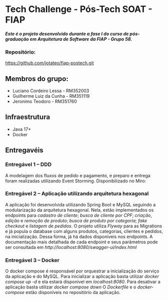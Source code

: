 # Tech Challenge - Pós-Tech SOAT - FIAP

<b><i>Este é o projeto desenvolvido durante a fase I do curso de pós-graduação em Arquitetura de Software da FIAP - Grupo 58.</i></b>

### Repositório:
https://github.com/jotateo/fiap-postech.git

## Membros do grupo:
* Luciano Cordeiro Lessa - RM352003
* Guilherme Luiz da Cunha - RM351119 
* Jeronimo Teodoro - RM351760 

## Infraestrutura
* Java 17+
* Docker

## Entregavéis
### Entregável 1 – DDD
A modelagem dos fluxos de pedido e pagamento, e preparo e entrega foram realizadas utilizando Event Storming. Disponibilizado no Miro:

### Entregável 2 – Aplicação utilizando arquitetura hexagonal
A aplicação foi desenvolvida utilizando Spring Boot e MySQL seguindo a modularização da arquitetura hexagonal. Nela, estão implementados os endpoints para *cadastro de cliente*; *busca de cliente por CPF*; *criação*, *edição* e *remoção de produto*; *busca de produto por categoria*; *fake checkout* e *listagem de pedidos*.
O projeto utiliza *Flyway* para as Migrations e já popula o database com alguns produtos, categorias, clientes e pedidos, na inicialização. Dessa forma, já há dados disponíveis nos endpoints. 
A documentação mais detalhada de cada endpoint e seus parâmetros pode ser consultada em *http://localhost:8080/swagger-ui/index.html*

### Entregável 3 – Docker
O docker compose é responsável por orquestrar a inicialização do serviço da aplicação e do MySQL.
Para inicializar a aplicação basta utilizar *docker compose up -d* e ela estará disponível em *localhost:8080*. Para desativar a aplicação basta utilizar *docker compose down*
O *Dockerfile* e o *docker-compose* estão disponíveis no repositório da aplicação.


